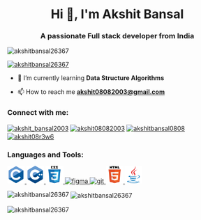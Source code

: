 <h1 align="center">Hi 👋, I'm Akshit Bansal</h1>
<h3 align="center">A passionate Full stack developer from India</h3>

<p align="left"> <img src="https://komarev.com/ghpvc/?username=akshitbansal26367&label=Profile%20views&color=0e75b6&style=flat" alt="akshitbansal26367" /> </p>

<p align="left"> <a href="https://github.com/ryo-ma/github-profile-trophy"><img src="https://github-profile-trophy.vercel.app/?username=akshitbansal26367" alt="akshitbansal26367" /></a> </p>

- 🌱 I’m currently learning **Data Structure Algorithms**

- 📫 How to reach me **akshit08082003@gmail.com**

<h3 align="left">Connect with me:</h3>
<p align="left">
<a href="https://instagram.com/akshit_bansal2003" target="blank"><img align="center" src="https://raw.githubusercontent.com/rahuldkjain/github-profile-readme-generator/master/src/images/icons/Social/instagram.svg" alt="akshit_bansal2003" height="30" width="40" /></a>
<a href="https://www.codechef.com/users/akshit08082003" target="blank"><img align="center" src="https://cdn.jsdelivr.net/npm/simple-icons@3.1.0/icons/codechef.svg" alt="akshit08082003" height="30" width="40" /></a>
<a href="https://www.leetcode.com/akshitbansal0808" target="blank"><img align="center" src="https://raw.githubusercontent.com/rahuldkjain/github-profile-readme-generator/master/src/images/icons/Social/leet-code.svg" alt="akshitbansal0808" height="30" width="40" /></a>
<a href="https://auth.geeksforgeeks.org/user/akshit08r3w6" target="blank"><img align="center" src="https://raw.githubusercontent.com/rahuldkjain/github-profile-readme-generator/master/src/images/icons/Social/geeks-for-geeks.svg" alt="akshit08r3w6" height="30" width="40" /></a>
</p>

<h3 align="left">Languages and Tools:</h3>
<p align="left"> <a href="https://www.cprogramming.com/" target="_blank" rel="noreferrer"> <img src="https://raw.githubusercontent.com/devicons/devicon/master/icons/c/c-original.svg" alt="c" width="40" height="40"/> </a> <a href="https://www.w3schools.com/cpp/" target="_blank" rel="noreferrer"> <img src="https://raw.githubusercontent.com/devicons/devicon/master/icons/cplusplus/cplusplus-original.svg" alt="cplusplus" width="40" height="40"/> </a> <a href="https://www.w3schools.com/css/" target="_blank" rel="noreferrer"> <img src="https://raw.githubusercontent.com/devicons/devicon/master/icons/css3/css3-original-wordmark.svg" alt="css3" width="40" height="40"/> </a> <a href="https://www.figma.com/" target="_blank" rel="noreferrer"> <img src="https://www.vectorlogo.zone/logos/figma/figma-icon.svg" alt="figma" width="40" height="40"/> </a> <a href="https://git-scm.com/" target="_blank" rel="noreferrer"> <img src="https://www.vectorlogo.zone/logos/git-scm/git-scm-icon.svg" alt="git" width="40" height="40"/> </a> <a href="https://www.w3.org/html/" target="_blank" rel="noreferrer"> <img src="https://raw.githubusercontent.com/devicons/devicon/master/icons/html5/html5-original-wordmark.svg" alt="html5" width="40" height="40"/> </a> <a href="https://www.java.com" target="_blank" rel="noreferrer"> <img src="https://raw.githubusercontent.com/devicons/devicon/master/icons/java/java-original.svg" alt="java" width="40" height="40"/> </a> </p>

<p><img align="left" src="https://github-readme-stats.vercel.app/api/top-langs?username=akshitbansal26367&show_icons=true&locale=en&layout=compact" alt="akshitbansal26367" /></p>

<p>&nbsp;<img align="center" src="https://github-readme-stats.vercel.app/api?username=akshitbansal26367&show_icons=true&locale=en" alt="akshitbansal26367" /></p>

<p><img align="center" src="https://github-readme-streak-stats.herokuapp.com/?user=akshitbansal26367&" alt="akshitbansal26367" /></p>
